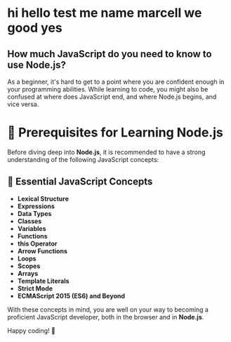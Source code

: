 # hi hello test me name marcell we good yes

## How much JavaScript do you need to know to use Node.js?
As a beginner, it's hard to get to a point where you are confident enough in your programming abilities. While learning to code, you might also be confused at where does JavaScript end, and where Node.js begins, and vice versa.

# 🚀 Prerequisites for Learning Node.js

Before diving deep into **Node.js**, it is recommended to have a strong understanding of the following JavaScript concepts:

## 📌 Essential JavaScript Concepts
- **Lexical Structure**
- **Expressions**
- **Data Types**
- **Classes**
- **Variables**
- **Functions**
- **this Operator**
- **Arrow Functions**
- **Loops**
- **Scopes**
- **Arrays**
- **Template Literals**
- **Strict Mode**
- **ECMAScript 2015 (ES6) and Beyond**

With these concepts in mind, you are well on your way to becoming a proficient JavaScript developer, both in the browser and in **Node.js**.

Happy coding! 🚀

